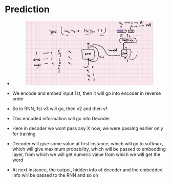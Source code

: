 # Prediction



*   &#x20;

    <figure><img src=".gitbook/assets/image (37).png" alt=""><figcaption></figcaption></figure>
* We encode and embed input 1st, then it will go into encoder in reverse order
* So in RNN, 1st v3 will go, then v2 and then v1
* This encoded information will go into Decoder
* Here in decoder we wont pass any X now, we were passing earlier only for training
* Decoder will give some value at first instance, which will go to softmax, which will give maximum probability, which will be passed to embedding layer, from which we will get numeric value from which we will get the word
* At next instance, the output, hidden info of decoder and the embedded info will be passed to the RNN and so on
